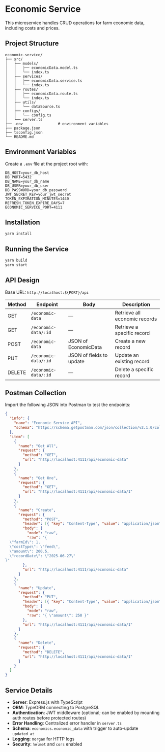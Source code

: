 # Economic Service

This microservice handles CRUD operations for farm economic data, including costs and prices.

## Project Structure
```
economic-service/
├── src/
│   ├── models/
│   │   ├── economicData.model.ts
│   │   └── index.ts
│   ├── services/
│   │   ├── economicData.service.ts
│   │   └── index.ts
│   ├── routes/
│   │   ├── economicData.route.ts
│   │   └── index.ts
│   ├── utils/
│   │   └── dataSource.ts
│   ├── configs/
│   │   └── config.ts
│   └── server.ts
├── .env                # environment variables
├── package.json
├── tsconfig.json
└── README.md
```

## Environment Variables
Create a `.env` file at the project root with:

```
DB_HOST=your_db_host
DB_PORT=5432
DB_NAME=your_db_name
DB_USER=your_db_user
DB_PASSWORD=your_db_password
JWT_SECRET_KEY=your_jwt_secret
TOKEN_EXPIRATION_MINUTES=1440
REFRESH_TOKEN_EXPIRE_DAYS=7
ECONOMIC_SERVICE_PORT=4111
```

## Installation

```bash
yarn install
```

## Running the Service

```bash
yarn build
yarn start
```

## API Design

Base URL: `http://localhost:${PORT}/api`

| Method | Endpoint                  | Body                             | Description                    |
| ------ | ------------------------- | -------------------------------- | ------------------------------ |
| GET    | `/economic-data`          | —                                | Retrieve all economic records  |
| GET    | `/economic-data/:id`      | —                                | Retrieve a specific record     |
| POST   | `/economic-data`          | JSON of EconomicData             | Create a new record            |
| PUT    | `/economic-data/:id`      | JSON of fields to update         | Update an existing record      |
| DELETE | `/economic-data/:id`      | —                                | Delete a specific record       |

## Postman Collection

Import the following JSON into Postman to test the endpoints:

```json
{
  "info": {
    "name": "Economic Service API",
    "schema": "https://schema.getpostman.com/json/collection/v2.1.0/collection.json"
  },
  "item": [
    {
      "name": "Get All",
      "request": {
        "method": "GET",
        "url": "http://localhost:4111/api/economic-data"
      }
    },
    {
      "name": "Get One",
      "request": {
        "method": "GET",
        "url": "http://localhost:4111/api/economic-data/1"
      }
    },
    {
      "name": "Create",
      "request": {
        "method": "POST",
        "header": [{ "key": "Content-Type", "value": "application/json" }],
        "body": {
          "mode": "raw",
          "raw": "{
  \"farmId\": 1,
  \"costType\": \"feed\",
  \"amount\": 200.5,
  \"recordDate\": \"2025-06-27\"
}"
        },
        "url": "http://localhost:4111/api/economic-data"
      }
    },
    {
      "name": "Update",
      "request": {
        "method": "PUT",
        "header": [{ "key": "Content-Type", "value": "application/json" }],
        "body": {
          "mode": "raw",
          "raw": "{ \"amount\": 250 }"
        },
        "url": "http://localhost:4111/api/economic-data/1"
      }
    },
    {
      "name": "Delete",
      "request": {
        "method": "DELETE",
        "url": "http://localhost:4111/api/economic-data/1"
      }
    }
  ]
}
```

## Service Details

- **Server**: Express.js with TypeScript
- **ORM**: TypeORM connecting to PostgreSQL
- **Authentication**: JWT middleware (optional; can be enabled by mounting auth routes before protected routes)
- **Error Handling**: Centralized error handler in `server.ts`
- **Schema**: `economics.economic_data` with trigger to auto-update `updated_at`
- **Logging**: `morgan` for HTTP logs
- **Security**: `helmet` and `cors` enabled